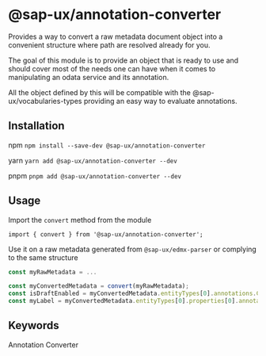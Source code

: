 # @sap-ux/annotation-converter

Provides a way to convert a raw metadata document object into a convenient structure where path are resolved already for you.

The goal of this module is to provide an object that is ready to use and should cover most of the needs one can have when it comes to manipulating an odata service and its annotation.

All the object defined by this will be compatible with the @sap-ux/vocabularies-types providing an easy way to evaluate annotations.

## Installation
npm
`npm install --save-dev @sap-ux/annotation-converter`

yarn
`yarn add @sap-ux/annotation-converter --dev`

pnpm
`pnpm add @sap-ux/annotation-converter --dev`

## Usage

Import the `convert` method from the module

`import { convert } from '@sap-ux/annotation-converter';`

Use it on a raw metadata generated from `@sap-ux/edmx-parser` or complying to the same structure

```typescript
const myRawMetadata = ... 

const myConvertedMetadata = convert(myRawMetadata);
const isDraftEnabled = myConvertedMetadata.entityTypes[0].annotations.Common?.DraftRoot || myConvertedMetadata.entityTypes[0].annotations.Common?.DraftNode;
const myLabel = myConvertedMetadata.entityTypes[0].properties[0].annotations?.Common?.Text?.$target?.name // Property name of the text annotation if it exists
```

## Keywords
Annotation Converter


